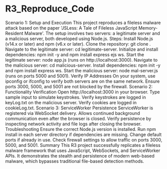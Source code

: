 # R3_Reproduce_Code
Scenario 1: Setup and Execution
This project reproduces a fileless malware attack based on the paper 'JSLess: A Tale of Fileless JavaScript Memory-Resident Malware'. The setup involves two servers: a legitimate server and a malicious server, both developed using Node.js.
Steps:
Install Node.js (v14.x or later) and npm (v6.x or later).
Clone the repository: git clone <repository-url>.
Navigate to the legitimate server: cd legitimate-server.
Initialize and install dependencies: npm init -y and npm install express ejs ws.
Start the legitimate server: node app.js (runs on http://localhost:3000).
Navigate to the malicious server: cd malicious-server.
Install dependencies: npm init -y and npm install express ws.
Start the malicious server: node mal-server.js (runs on ports 5000 and 5001).
Verify IP Addresses
On your system, use ipconfig or ifconfig to verify both servers are on the same network.
Ensure ports 3000, 5000, and 5001 are not blocked by the firewall.
Scenario 2: Functionality Verification
Open http://localhost:3000 in your browser.
Type sample input to simulate keystrokes.
Verify keystrokes are logged in keyLog.txt on the malicious server.
Verify cookies are logged in cookieLog.txt.
Scenario 3: ServiceWorker Persistence
ServiceWorker is registered via WebSocket delivery.
Allows continued background communication even after the browser is closed.
Verify persistence by inspecting network activity and file logs after closing the browser.
Troubleshooting
Ensure the correct Node.js version is installed.
Run npm install in each server directory if dependencies are missing.
Change default ports if already in use.
Check firewall settings to allow traffic on ports 3000, 5000, and 5001.
Summary
This R3 project successfully replicates a fileless malware framework that uses JavaScript, WebSockets, and ServiceWorker APIs. It demonstrates the stealth and persistence of modern web-based malware, which bypasses traditional file-based detection methods.

